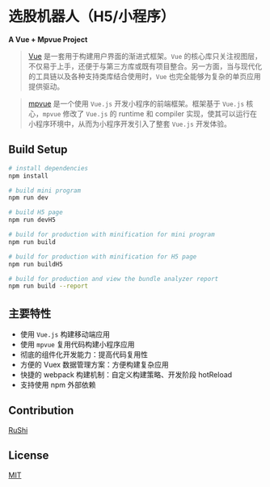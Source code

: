 <!-- <p align="center"><img width="100" src="./static/res/img/liangPlus.png" alt="mpvue logo"></a></p>
<p align="center">
   <a href="https://circleci.com/gh/vuejs/vue/tree/dev"><img src="https://img.shields.io/circleci/project/vuejs/vue/dev.svg" alt="Build Status"></a>
   <a href="https://www.npmjs.com/package/vue"><img src="https://img.shields.io/npm/v/vue.svg" alt="Version"></a>
   <a href="https://www.npmjs.com/package/vue"><img src="https://img.shields.io/npm/l/vue.svg" alt="License"></a>
</p> -->
# 选股机器人（H5/小程序）

**A Vue + Mpvue Project**
> [Vue](https://cn.vuejs.org/) 是一套用于构建用户界面的渐进式框架。`Vue` 的核心库只关注视图层，不仅易于上手，还便于与第三方库或既有项目整合。另一方面，当与现代化的工具链以及各种支持类库结合使用时，`Vue` 也完全能够为复杂的单页应用提供驱动。

> [mpvue](http://mpvue.com/) 是一个使用 `Vue.js` 开发小程序的前端框架。框架基于 `Vue.js` 核心，`mpvue` 修改了 `Vue.js` 的 runtime 和 compiler 实现，使其可以运行在小程序环境中，从而为小程序开发引入了整套 `Vue.js` 开发体验。

## Build Setup

``` bash
# install dependencies
npm install

# build mini program
npm run dev

# build H5 page
npm run devH5

# build for production with minification for mini program
npm run build

# build for production with minification for H5 page
npm run buildH5

# build for production and view the bundle analyzer report
npm run build --report
```

## 主要特性

* 使用 `Vue.js` 构建移动端应用
* 使用 `mpvue` 复用代码构建小程序应用
* 彻底的组件化开发能力：提高代码复用性
* 方便的 Vuex 数据管理方案：方便构建复杂应用
* 快捷的 webpack 构建机制：自定义构建策略、开发阶段 hotReload
* 支持使用 npm 外部依赖

## Contribution

[RuShi](https://github.com/zz570557024)

## License

[MIT](http://opensource.org/licenses/MIT)